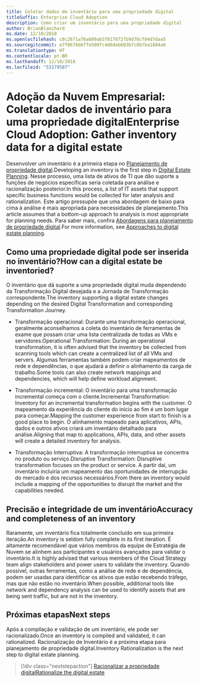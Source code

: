 ```yaml
---
title: Coletar dados de inventário para uma propriedade digital
titleSuffix: Enterprise Cloud Adoption
description: Como criar um inventário para uma propriedade digital
author: BrianBlanchard
ms.date: 12/10/2018
ms.openlocfilehash: c8c2671a76ab09ab3f817872fb9d78cf84d7daa5
ms.sourcegitcommit: e7f8676bbffe500fc4d6deb603b7c0b7ba1884a6
ms.translationtype: HT
ms.contentlocale: pt-BR
ms.lasthandoff: 12/10/2018
ms.locfileid: "53179587"
---
```

# <a name="enterprise-cloud-adoption-gather-inventory-data-for-a-digital-estate"></a><span data-ttu-id="16641-103">Adoção da Nuvem Empresarial: Coletar dados de inventário para uma propriedade digital</span><span class="sxs-lookup"><span data-stu-id="16641-103">Enterprise Cloud Adoption: Gather inventory data for a digital estate</span></span>

<span data-ttu-id="16641-104">Desenvolver um inventário é a primeira etapa no [Planejamento de propriedade digital](overview.md).</span><span class="sxs-lookup"><span data-stu-id="16641-104">Developing an inventory is the first step in [Digital Estate Planning](overview.md).</span></span> <span data-ttu-id="16641-105">Nesse processo, uma lista de ativos de TI que dão suporte a funções de negócios específicas seria coletada para análise e racionalização posterior.</span><span class="sxs-lookup"><span data-stu-id="16641-105">In this process, a list of IT assets that support specific business functions would be collected for later analysis and rationalization.</span></span> <span data-ttu-id="16641-106">Este artigo pressupõe que uma abordagem de baixo para cima à análise é mais apropriada para necessidades de planejamento.</span><span class="sxs-lookup"><span data-stu-id="16641-106">This article assumes that a bottom-up approach to analysis is most appropriate for planning needs.</span></span> <span data-ttu-id="16641-107">Para saber mais, confira [Abordagens para planejamento de propriedade digital](./approach.md).</span><span class="sxs-lookup"><span data-stu-id="16641-107">For more information, see [Approaches to digital estate planning](./approach.md).</span></span>

## <a name="how-can-a-digital-estate-be-inventoried"></a><span data-ttu-id="16641-108">Como uma propriedade digital pode ser inserida no inventário?</span><span class="sxs-lookup"><span data-stu-id="16641-108">How can a digital estate be inventoried?</span></span>

<span data-ttu-id="16641-109">O inventário que dá suporte a uma propriedade digital muda dependendo da Transformação Digital desejada e a Jornada de Transformação correspondente.</span><span class="sxs-lookup"><span data-stu-id="16641-109">The inventory supporting a digital estate changes depending on the desired Digital Transformation and corresponding Transformation Journey.</span></span>

- <span data-ttu-id="16641-110">Transformação operacional: Durante uma transformação operacional, geralmente aconselhamos a coleta do inventário de ferramentas de exame que possam criar uma lista centralizada de todas as VMs e servidores.</span><span class="sxs-lookup"><span data-stu-id="16641-110">Operational Transformation: During an operational transformation, it is often advised that the inventory be collected from scanning tools which can create a centralized list of all VMs and servers.</span></span> <span data-ttu-id="16641-111">Algumas ferramentas também podem criar mapeamentos de rede e dependências, o que ajudará a definir o alinhamento da carga de trabalho.</span><span class="sxs-lookup"><span data-stu-id="16641-111">Some tools can also create network mappings and dependencies, which will help define workload alignment.</span></span>

- <span data-ttu-id="16641-112">Transformação incremental: O inventário para uma transformação incremental começa com o cliente.</span><span class="sxs-lookup"><span data-stu-id="16641-112">Incremental Transformation: Inventory for an incremental transformation begins with the customer.</span></span> <span data-ttu-id="16641-113">O mapeamento da experiência do cliente do início ao fim é um bom lugar para começar.</span><span class="sxs-lookup"><span data-stu-id="16641-113">Mapping the customer experience from start to finish is a good place to begin.</span></span> <span data-ttu-id="16641-114">O alinhamento mapeado para aplicativos, APIs, dados e outros ativos criará um inventário detalhado para análise.</span><span class="sxs-lookup"><span data-stu-id="16641-114">Aligning that map to applications, APIs, data, and other assets will create a detailed inventory for analysis.</span></span>

- <span data-ttu-id="16641-115">Transformação Interruptiva: A transformação interruptiva se concentra no produto ou serviço.</span><span class="sxs-lookup"><span data-stu-id="16641-115">Disruptive Transformation: Disruptive transformation focuses on the product or service.</span></span> <span data-ttu-id="16641-116">A partir daí, um inventário incluiria um mapeamento das oportunidades de interrupção do mercado e dos recursos necessários.</span><span class="sxs-lookup"><span data-stu-id="16641-116">From there an inventory would include a mapping of the opportunities to disrupt the market and the capabilities needed.</span></span>

## <a name="accuracy-and-completeness-of-an-inventory"></a><span data-ttu-id="16641-117">Precisão e integridade de um inventário</span><span class="sxs-lookup"><span data-stu-id="16641-117">Accuracy and completeness of an inventory</span></span>

<span data-ttu-id="16641-118">Raramente, um inventário fica totalmente concluído em sua primeira iteração.</span><span class="sxs-lookup"><span data-stu-id="16641-118">An inventory is seldom fully complete in its first iteration.</span></span> <span data-ttu-id="16641-119">É altamente recomendável que vários membros da equipe de Estratégia de Nuvem se alinhem aos participantes e usuários avançados para validar o inventário.</span><span class="sxs-lookup"><span data-stu-id="16641-119">It is highly advised that various members of the Cloud Strategy team align stakeholders and power users to validate the inventory.</span></span> <span data-ttu-id="16641-120">Quando possível, outras ferramentas, como a análise de rede e de dependência, podem ser usadas para identificar os ativos que estão recebendo tráfego, mas que não estão no inventário.</span><span class="sxs-lookup"><span data-stu-id="16641-120">When possible, additional tools like network and dependency analysis can be used to identify assets that are being sent traffic, but are not in the inventory.</span></span>

## <a name="next-steps"></a><span data-ttu-id="16641-121">Próximas etapas</span><span class="sxs-lookup"><span data-stu-id="16641-121">Next steps</span></span>

<span data-ttu-id="16641-122">Após a compilação e validação de um inventário, ele pode ser racionalizado.</span><span class="sxs-lookup"><span data-stu-id="16641-122">Once an inventory is compiled and validated, it can rationalized.</span></span> <span data-ttu-id="16641-123">Racionalização de Inventário é a próxima etapa para planejamento de propriedade digital.</span><span class="sxs-lookup"><span data-stu-id="16641-123">Inventory Rationalization is the next step to digital estate planning.</span></span>

> [!div class="nextstepaction"]
> [<span data-ttu-id="16641-124">Racionalizar a propriedade digital</span><span class="sxs-lookup"><span data-stu-id="16641-124">Rationalize the digital estate</span></span>](rationalize.md)